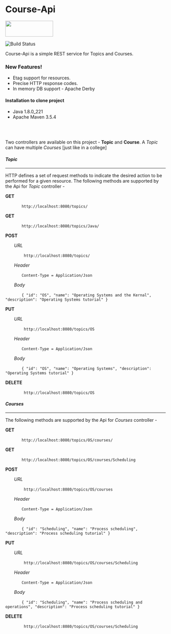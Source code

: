 # Course-Api


<img src="https://miro.medium.com/max/952/1*4ZPi1b_ca54pUE9xRB-IFQ.jpeg" width="150px" height="50px">

![Build Status](https://travis-ci.org/Bagurp/course-Api.svg?branch=master)

Course-Api is a simple REST service for Topics and Courses.

### New Features!

  - Etag support for resources.
  - Precise HTTP response codes.
  - In memory DB support - Apache Derby

#### Installation to clone project
- Java 1.8.0_221
- Apache Maven 3.5.4

<br/><br/>

Two controllers are available on this project - **Topic** and **Course**. A *Topic* can have multiple *Courses* [just like in a college]

#### *Topic*
_______________________________________________

HTTP defines a set of request methods to indicate the desired action to be performed for a given resource. The following methods are supported by the Api for *Topic* controller -

**GET**

&nbsp;&nbsp;&nbsp;&nbsp;&nbsp;&nbsp;&nbsp;&nbsp;&nbsp;&nbsp;&nbsp;&nbsp;	```http://localhost:8080/topics/```	

**GET**

&nbsp;&nbsp;&nbsp;&nbsp;&nbsp;&nbsp;&nbsp;&nbsp;&nbsp;&nbsp;&nbsp;&nbsp;	```http://localhost:8080/topics/Java/```

**POST**

&nbsp;&nbsp;&nbsp;&nbsp;&nbsp;&nbsp;	*URL*

&nbsp;&nbsp;&nbsp;&nbsp;&nbsp;&nbsp;&nbsp;&nbsp;&nbsp;&nbsp;&nbsp;&nbsp;	```	http://localhost:8080/topics/```

&nbsp;&nbsp;&nbsp;&nbsp;&nbsp;&nbsp;	*Header*

&nbsp;&nbsp;&nbsp;&nbsp;&nbsp;&nbsp;&nbsp;&nbsp;&nbsp;&nbsp;&nbsp;&nbsp;	```Content-Type = Application/Json	```

&nbsp;&nbsp;&nbsp;&nbsp;&nbsp;&nbsp;	*Body*

&nbsp;&nbsp;&nbsp;&nbsp;&nbsp;&nbsp;&nbsp;&nbsp;&nbsp;&nbsp;&nbsp;&nbsp;	```
		{
		  "id": "OS",
		  "name": "Operating Systems and the Kernal",
		  "description": "Operating Systems tutorial"
		}
    ```

**PUT**

&nbsp;&nbsp;&nbsp;&nbsp;&nbsp;&nbsp;	*URL*

&nbsp;&nbsp;&nbsp;&nbsp;&nbsp;&nbsp;&nbsp;&nbsp;&nbsp;&nbsp;&nbsp;&nbsp;	```	http://localhost:8080/topics/OS```

&nbsp;&nbsp;&nbsp;&nbsp;&nbsp;&nbsp;	*Header*

&nbsp;&nbsp;&nbsp;&nbsp;&nbsp;&nbsp;&nbsp;&nbsp;&nbsp;&nbsp;&nbsp;&nbsp;	```Content-Type = Application/Json	```

&nbsp;&nbsp;&nbsp;&nbsp;&nbsp;&nbsp;	*Body*

&nbsp;&nbsp;&nbsp;&nbsp;&nbsp;&nbsp;&nbsp;&nbsp;&nbsp;&nbsp;&nbsp;&nbsp;	```
		{
		  "id": "OS",
		  "name": "Operating Systems",
		  "description": "Operating Systems tutorial"
		}
    ```
	
**DELETE**

&nbsp;&nbsp;&nbsp;&nbsp;&nbsp;&nbsp;&nbsp;&nbsp;&nbsp;&nbsp;&nbsp;&nbsp;	```	http://localhost:8080/topics/OS```

#### *Courses*
_______________________________________________
The following methods are supported by the Api for *Courses* controller -

**GET**

&nbsp;&nbsp;&nbsp;&nbsp;&nbsp;&nbsp;&nbsp;&nbsp;&nbsp;&nbsp;&nbsp;&nbsp;	```http://localhost:8080/topics/OS/courses/```	

**GET**

&nbsp;&nbsp;&nbsp;&nbsp;&nbsp;&nbsp;&nbsp;&nbsp;&nbsp;&nbsp;&nbsp;&nbsp;	```http://localhost:8080/topics/OS/courses/Scheduling```

**POST**

&nbsp;&nbsp;&nbsp;&nbsp;&nbsp;&nbsp;	*URL*

&nbsp;&nbsp;&nbsp;&nbsp;&nbsp;&nbsp;&nbsp;&nbsp;&nbsp;&nbsp;&nbsp;&nbsp;	```	http://localhost:8080/topics/OS/courses```

&nbsp;&nbsp;&nbsp;&nbsp;&nbsp;&nbsp;	*Header*

&nbsp;&nbsp;&nbsp;&nbsp;&nbsp;&nbsp;&nbsp;&nbsp;&nbsp;&nbsp;&nbsp;&nbsp;	```Content-Type = Application/Json	```

&nbsp;&nbsp;&nbsp;&nbsp;&nbsp;&nbsp;	*Body*

&nbsp;&nbsp;&nbsp;&nbsp;&nbsp;&nbsp;&nbsp;&nbsp;&nbsp;&nbsp;&nbsp;&nbsp;	```
        {
           "id": "Scheduling",
           "name": "Process scheduling",
           "description": "Process scheduling tutorial"
        }
    ```

**PUT**

&nbsp;&nbsp;&nbsp;&nbsp;&nbsp;&nbsp;	*URL*

&nbsp;&nbsp;&nbsp;&nbsp;&nbsp;&nbsp;&nbsp;&nbsp;&nbsp;&nbsp;&nbsp;&nbsp;	```	http://localhost:8080/topics/OS/courses/Scheduling```

&nbsp;&nbsp;&nbsp;&nbsp;&nbsp;&nbsp;	*Header*

&nbsp;&nbsp;&nbsp;&nbsp;&nbsp;&nbsp;&nbsp;&nbsp;&nbsp;&nbsp;&nbsp;&nbsp;	```Content-Type = Application/Json	```

&nbsp;&nbsp;&nbsp;&nbsp;&nbsp;&nbsp;	*Body*

&nbsp;&nbsp;&nbsp;&nbsp;&nbsp;&nbsp;&nbsp;&nbsp;&nbsp;&nbsp;&nbsp;&nbsp;	```
		{
	        "id": "Scheduling",
	        "name": "Process scheduling and operations",
	        "description": "Process scheduling tutorial"
	    }
    ```
	
**DELETE**

&nbsp;&nbsp;&nbsp;&nbsp;&nbsp;&nbsp;&nbsp;&nbsp;&nbsp;&nbsp;&nbsp;&nbsp;	```	http://localhost:8080/topics/OS/courses/Scheduling```
